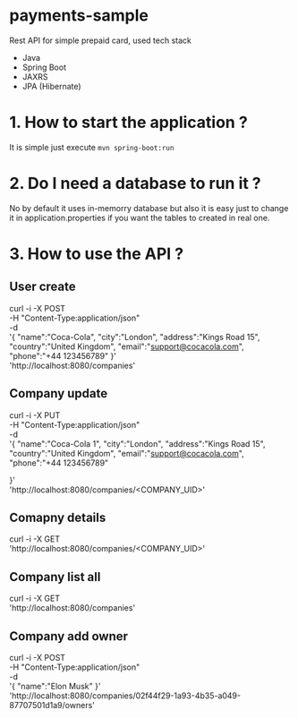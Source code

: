 # payments-sample
Rest API for simple prepaid card, used tech stack

- Java
- Spring Boot
- JAXRS
- JPA (Hibernate)

# 1. How to start the application ?
It is simple just execute  ``mvn spring-boot:run``

# 2. Do I need a database to run it ?
No by default it uses in-memorry database but also it is easy just to change it in application.properties if you want the tables to created in real one.

# 3. How to use the API ?

## User create
curl -i -X POST \
   -H "Content-Type:application/json" \
   -d \
'{
  "name":"Coca-Cola",
  "city":"London",
  "address":"Kings Road 15",
  "country":"United Kingdom",
  "email":"support@cocacola.com",
  "phone":"+44 123456789"
}' \
 'http://localhost:8080/companies'
 
## Company update
curl -i -X PUT \
   -H "Content-Type:application/json" \
   -d \
'{
  "name":"Coca-Cola 1",
  "city":"London",
  "address":"Kings Road 15",
  "country":"United Kingdom",
  "email":"support@cocacola.com",
  "phone":"+44 123456789"
  
}' \
 'http://localhost:8080/companies/<COMPANY_UID>'
 
## Comapny details
curl -i -X GET \
 'http://localhost:8080/companies/<COMPANY_UID>'
 
## Company list all
curl -i -X GET \
 'http://localhost:8080/companies'

## Company add owner

curl -i -X POST \
   -H "Content-Type:application/json" \
   -d \
'{
  "name":"Elon Musk"
}' \
 'http://localhost:8080/companies/02f44f29-1a93-4b35-a049-87707501d1a9/owners'
